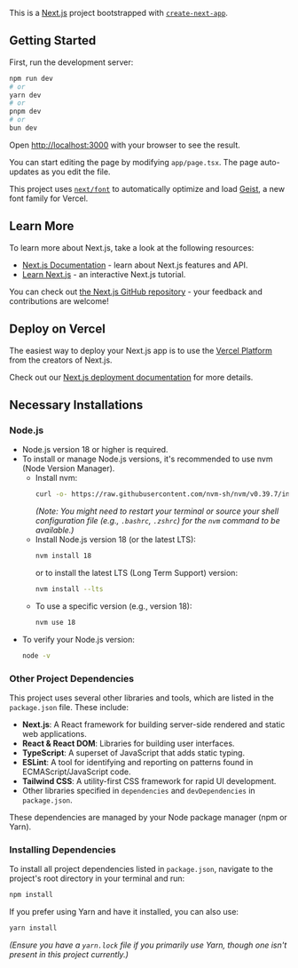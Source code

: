 This is a [Next.js](https://nextjs.org) project bootstrapped with [`create-next-app`](https://nextjs.org/docs/app/api-reference/cli/create-next-app).

## Getting Started

First, run the development server:

```bash
npm run dev
# or
yarn dev
# or
pnpm dev
# or
bun dev
```

Open [http://localhost:3000](http://localhost:3000) with your browser to see the result.

You can start editing the page by modifying `app/page.tsx`. The page auto-updates as you edit the file.

This project uses [`next/font`](https://nextjs.org/docs/app/building-your-application/optimizing/fonts) to automatically optimize and load [Geist](https://vercel.com/font), a new font family for Vercel.

## Learn More

To learn more about Next.js, take a look at the following resources:

- [Next.js Documentation](https://nextjs.org/docs) - learn about Next.js features and API.
- [Learn Next.js](https://nextjs.org/learn) - an interactive Next.js tutorial.

You can check out [the Next.js GitHub repository](https://github.com/vercel/next.js) - your feedback and contributions are welcome!

## Deploy on Vercel

The easiest way to deploy your Next.js app is to use the [Vercel Platform](https://vercel.com/new?utm_medium=default-template&filter=next.js&utm_source=create-next-app&utm_campaign=create-next-app-readme) from the creators of Next.js.

Check out our [Next.js deployment documentation](https://nextjs.org/docs/app/building-your-application/deploying) for more details.

## Necessary Installations

### Node.js

- Node.js version 18 or higher is required.
- To install or manage Node.js versions, it's recommended to use nvm (Node Version Manager).
  - Install nvm:
    ```bash
    curl -o- https://raw.githubusercontent.com/nvm-sh/nvm/v0.39.7/install.sh | bash
    ```
    *(Note: You might need to restart your terminal or source your shell configuration file (e.g., `.bashrc`, `.zshrc`) for the `nvm` command to be available.)*
  - Install Node.js version 18 (or the latest LTS):
    ```bash
    nvm install 18 
    ```
    or to install the latest LTS (Long Term Support) version:
    ```bash
    nvm install --lts
    ```
  - To use a specific version (e.g., version 18):
    ```bash
    nvm use 18
    ```
- To verify your Node.js version:
  ```bash
  node -v
  ```

### Other Project Dependencies

This project uses several other libraries and tools, which are listed in the `package.json` file. These include:

- **Next.js**: A React framework for building server-side rendered and static web applications.
- **React & React DOM**: Libraries for building user interfaces.
- **TypeScript**: A superset of JavaScript that adds static typing.
- **ESLint**: A tool for identifying and reporting on patterns found in ECMAScript/JavaScript code.
- **Tailwind CSS**: A utility-first CSS framework for rapid UI development.
- Other libraries specified in `dependencies` and `devDependencies` in `package.json`.

These dependencies are managed by your Node package manager (npm or Yarn).

### Installing Dependencies

To install all project dependencies listed in `package.json`, navigate to the project's root directory in your terminal and run:

```bash
npm install
```

If you prefer using Yarn and have it installed, you can also use:

```bash
yarn install
```
*(Ensure you have a `yarn.lock` file if you primarily use Yarn, though one isn't present in this project currently.)*

